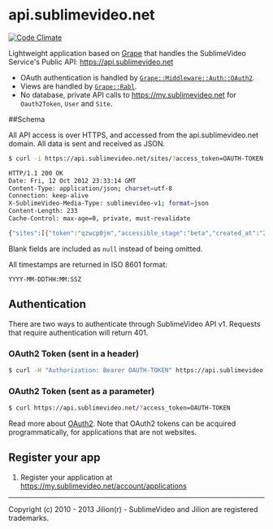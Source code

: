 # api.sublimevideo.net
[![Code Climate](https://codeclimate.com/repos/51765f4b13d63717ac009723/badges/8b89a2d889fe62735918/gpa.png)](https://codeclimate.com/repos/51765f4b13d63717ac009723/feed)

Lightweight application based on [Grape](https://github.com/intridea/grape) that handles the SublimeVideo Service's Public API: https://api.sublimevideo.net

* OAuth authentication is handled by [`Grape::Middleware::Auth::OAuth2`](https://github.com/intridea/grape/blob/master/lib/grape/middleware/auth/oauth2.rb).
* Views are handled by [`Grape::Rabl`](https://github.com/LTe/grape-rabl).
* No database, private API calls to https://my.sublimevideo.net for `Oauth2Token`, `User` and `Site`.

##Schema

All API access is over HTTPS, and accessed from the api.sublimevideo.net domain. All data is sent and received as JSON.

```bash
$ curl -i https://api.sublimevideo.net/sites/?access_token=OAUTH-TOKEN

HTTP/1.1 200 OK
Date: Fri, 12 Oct 2012 23:33:14 GMT
Content-Type: application/json; charset=utf-8
Connection: keep-alive
X-SublimeVideo-Media-Type: sublimevideo-v1; format=json
Content-Length: 233
Cache-Control: max-age=0, private, must-revalidate

{"sites":[{"token":"qzwcp0jm","accessible_stage":"beta","created_at":"2013-04-23T16:24:43Z","main_domain":"yourdomain.com","extra_domains":[],"dev_domains":["127.0.0.1","localhost"],"staging_domains":[],"wildcard":false,"path":""}]}
```
Blank fields are included as `null` instead of being omitted.

All timestamps are returned in ISO 8601 format:

`YYYY-MM-DDTHH:MM:SSZ`

## Authentication

There are two ways to authenticate through SublimeVideo API v1. Requests that require authentication will return 401.

### OAuth2 Token (sent in a header)

```bash
$ curl -H "Authorization: Bearer OAUTH-TOKEN" https://api.sublimevideo.net
```

### OAuth2 Token (sent as a parameter)

```bash
$ curl https://api.sublimevideo.net/?access_token=OAUTH-TOKEN
```

Read more about [OAuth2](OAUTH.md). Note that OAuth2 tokens can be acquired programmatically, for applications that are not websites.

## Register your app

1. Register your application at https://my.sublimevideo.net/account/applications

------------

Copyright (c) 2010 - 2013 Jilion(r) - SublimeVideo and Jilion are registered trademarks.
